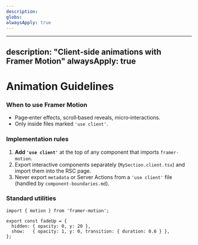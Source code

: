 ```yaml
---
description: 
globs: 
alwaysApply: true
---
```

---
description: "Client‑side animations with Framer Motion"
alwaysApply: true
---

# Animation Guidelines

### When to use Framer Motion
* Page‑enter effects, scroll‑based reveals, micro‑interactions.
* Only inside files marked `'use client'`.

### Implementation rules
1. **Add `'use client'`** at the top of any component that imports `framer-motion`.
2. Export interactive components separately (`MySection.client.tsx`) and import them into the RSC page.
3. Never export `metadata` or Server Actions from a `'use client'` file (handled by `component-boundaries.md`).

### Standard utilities
```tsx
import { motion } from 'framer-motion';

export const fadeUp = {
  hidden: { opacity: 0, y: 20 },
  show:   { opacity: 1, y: 0, transition: { duration: 0.6 } },
};

